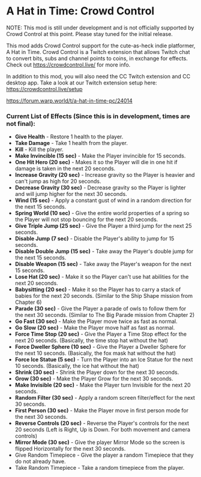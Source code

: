 # A Hat in Time: Crowd Control

NOTE: This mod is still under development and is not officially supported by Crowd Control at this point. Please stay tuned for the initial release.

This mod adds Crowd Control support for the cute-as-heck indie platformer, A Hat in Time. Crowd Control is a Twitch extension that allows Twitch chat to convert bits, subs and channel points to coins, in exchange for effects. Check out https://crowdcontrol.live/ for more info.  

In addition to this mod, you will also need the CC Twitch extension and CC desktop app. Take a look at our Twitch extension setup here:
https://crowdcontrol.live/setup

https://forum.warp.world/t/a-hat-in-time-pc/24014

### Current List of Effects (Since this is in development, times are not final):
* **Give Health** - Restore 1 health to the player.
* **Take Damage** - Take 1 health from the player.
* **Kill** - Kill the player.
* **Make Invincible (15 sec)** - Make the Player invincible for 15 seconds.
* **One Hit Hero (20 sec)** - Makes it so the Player will die in one hit if damage is taken in the next 20 seconds.
* **Increase Gravity (20 sec)** - Increase gravity so the Player is heavier and can't jump as high for 20 seconds.
* **Decrease Gravity (30 sec)** - Decrease gravity so the Player is lighter and will jump higher for the next 30 seconds.
* **Wind (15 sec)** - Apply a constant gust of wind in a random direction for the next 15 seconds.
* **Spring World (10 sec)** - Give the entire world properties of a spring so the Player will not stop bouncing for the next 20 seconds.
* **Give Triple Jump (25 sec)** - Give the Player a third jump for the next 25 seconds.
* **Disable Jump (7 sec)** - Disable the Player's ability to jump for 15 seconds.
* **Disable Double Jump (15 sec)** - Take away the Player's double jump for the next 15 seconds.
* **Disable Weapon (15 sec)** - Take away the Player's weapon for the next 15 seconds.
* **Lose Hat (20 sec)** - Make it so the Player can't use hat abilities for the next 20 seconds.
* **Babysitting (20 sec)** - Make it so the Player has to carry a stack of babies for the next 20 seconds. (Similar to the Ship Shape mission from Chapter 6)
* **Parade (30 sec)** - Give the Player a parade of owls to follow them for the next 30 seconds. (Similar to The Big Parade mission from Chapter 2)
* **Go Fast (30 sec)** - Make the Player move twice as fast as normal.
* **Go Slow (20 sec)** - Make the Player move half as fast as normal.
* **Force Time Stop (20 sec)** - Give the Player a Time Stop effect for the next 20 seconds. (Basically, the time stop hat without the hat)
* **Force Dweller Sphere (10 sec)** - Give the Player a Dweller Sphere for the next 10 seconds. (Basically, the fox mask hat without the hat)
* **Force Ice Statue (5 sec)** - Turn the Player into an Ice Statue for the next 10 seconds. (Basically, the ice hat without the hat)
* **Shrink (30 sec)** - Shrink the Player down for the next 30 seconds.
* **Grow (30 sec)** - Make the Player Grow for the next 30 seconds.
* **Make Invisible (20 sec)** - Make the Player turn Invisible for the next 20 seconds.
* **Random Filter (30 sec)** - Apply a random screen filter/effect for the next 30 seconds.
* **First Person (30 sec)** - Make the Player move in first person mode for the next 30 seconds.
* **Reverse Controls (20 sec)** - Reverse the Player's controls for the next 20 seconds (Left is Right, Up is Down. For both movement and camera controls)
* **Mirror Mode (30 sec)** - Give the player Mirror Mode so the screen is flipped Horizontally for the next 30 seconds.
* Give Random Timepiece - Give the player a random Timepiece that they do not already have.
* Take Random Timepiece - Take a random timepiece from the player.

